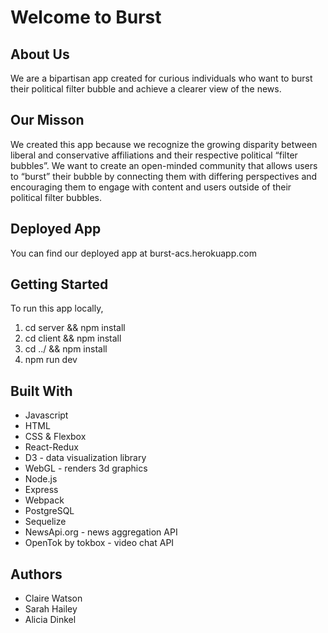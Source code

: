 # Welcome to Burst

## About Us
We are a bipartisan app created for curious individuals who want to burst their political filter bubble and achieve a clearer view of the news.

## Our Misson
We created this app because we recognize the growing disparity between liberal and conservative affiliations and their respective political “filter bubbles”. We want to create an open-minded community that allows users to “burst” their bubble by connecting them with differing perspectives and encouraging them to engage with content and users outside of their political filter bubbles.

## Deployed App
You can find our deployed app at burst-acs.herokuapp.com

## Getting Started
To run this app locally, 
1. cd server && npm install
2. cd client && npm install
3. cd ../ && npm install
4. npm run dev

## Built With
* Javascript
* HTML
* CSS & Flexbox
* React-Redux
* D3 - data visualization library
* WebGL - renders 3d graphics
* Node.js
* Express
* Webpack
* PostgreSQL
* Sequelize 
* NewsApi.org - news aggregation API
* OpenTok by tokbox - video chat API

## Authors
* Claire Watson
* Sarah Hailey
* Alicia Dinkel


